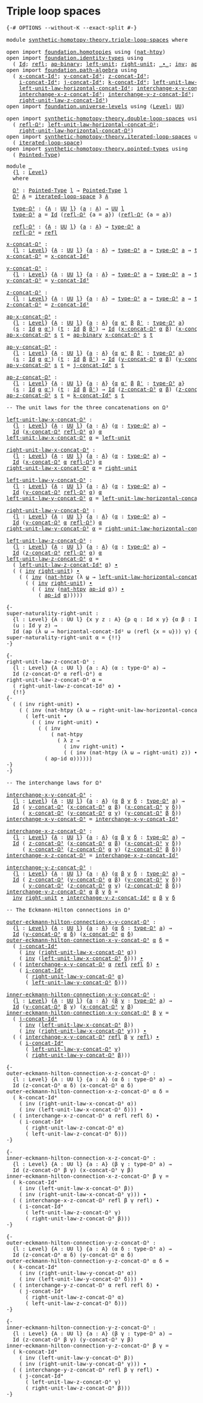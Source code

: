 # Triple loop spaces

<pre class="Agda"><a id="31" class="Symbol">{-#</a> <a id="35" class="Keyword">OPTIONS</a> <a id="43" class="Pragma">--without-K</a> <a id="55" class="Pragma">--exact-split</a> <a id="69" class="Symbol">#-}</a>

<a id="74" class="Keyword">module</a> <a id="81" href="synthetic-homotopy-theory.triple-loop-spaces.html" class="Module">synthetic-homotopy-theory.triple-loop-spaces</a> <a id="126" class="Keyword">where</a>

<a id="133" class="Keyword">open</a> <a id="138" class="Keyword">import</a> <a id="145" href="foundation.homotopies.html" class="Module">foundation.homotopies</a> <a id="167" class="Keyword">using</a> <a id="173" class="Symbol">(</a><a id="174" href="foundation-core.homotopies.html#3430" class="Function">nat-htpy</a><a id="182" class="Symbol">)</a>
<a id="184" class="Keyword">open</a> <a id="189" class="Keyword">import</a> <a id="196" href="foundation.identity-types.html" class="Module">foundation.identity-types</a> <a id="222" class="Keyword">using</a>
  <a id="230" class="Symbol">(</a> <a id="232" href="foundation-core.identity-types.html#641" class="Datatype">Id</a><a id="234" class="Symbol">;</a> <a id="236" href="foundation-core.identity-types.html#694" class="InductiveConstructor">refl</a><a id="240" class="Symbol">;</a> <a id="242" href="foundation-core.identity-types.html#6353" class="Function">ap-binary</a><a id="251" class="Symbol">;</a> <a id="253" href="foundation-core.identity-types.html#1828" class="Function">left-unit</a><a id="262" class="Symbol">;</a> <a id="264" href="foundation-core.identity-types.html#1905" class="Function">right-unit</a><a id="274" class="Symbol">;</a> <a id="276" href="foundation-core.identity-types.html#1239" class="Function Operator">_∙_</a><a id="279" class="Symbol">;</a> <a id="281" href="foundation-core.identity-types.html#1552" class="Function">inv</a><a id="284" class="Symbol">;</a> <a id="286" href="foundation-core.identity-types.html#3018" class="Function">ap-id</a><a id="291" class="Symbol">)</a>
<a id="293" class="Keyword">open</a> <a id="298" class="Keyword">import</a> <a id="305" href="foundation.path-algebra.html" class="Module">foundation.path-algebra</a> <a id="329" class="Keyword">using</a>
  <a id="337" class="Symbol">(</a> <a id="339" href="foundation.path-algebra.html#6465" class="Function">x-concat-Id³</a><a id="351" class="Symbol">;</a> <a id="353" href="foundation.path-algebra.html#6620" class="Function">y-concat-Id³</a><a id="365" class="Symbol">;</a> <a id="367" href="foundation.path-algebra.html#6804" class="Function">z-concat-Id³</a><a id="379" class="Symbol">;</a>
    <a id="385" href="foundation.path-algebra.html#9130" class="Function">i-concat-Id⁴</a><a id="397" class="Symbol">;</a> <a id="399" href="foundation.path-algebra.html#9360" class="Function">j-concat-Id⁴</a><a id="411" class="Symbol">;</a> <a id="413" href="foundation.path-algebra.html#9603" class="Function">k-concat-Id⁴</a><a id="425" class="Symbol">;</a> <a id="427" href="foundation.path-algebra.html#8037" class="Function">left-unit-law-z-concat-Id³</a><a id="453" class="Symbol">;</a>
    <a id="459" href="foundation.path-algebra.html#5626" class="Function">left-unit-law-horizontal-concat-Id²</a><a id="494" class="Symbol">;</a> <a id="496" href="foundation.path-algebra.html#11806" class="Function">interchange-x-y-concat-Id³</a><a id="522" class="Symbol">;</a>
    <a id="528" href="foundation.path-algebra.html#12141" class="Function">interchange-x-z-concat-Id³</a><a id="554" class="Symbol">;</a> <a id="556" href="foundation.path-algebra.html#12496" class="Function">interchange-y-z-concat-Id³</a><a id="582" class="Symbol">;</a>
    <a id="588" href="foundation.path-algebra.html#8340" class="Function">right-unit-law-z-concat-Id³</a><a id="615" class="Symbol">)</a>
<a id="617" class="Keyword">open</a> <a id="622" class="Keyword">import</a> <a id="629" href="foundation.universe-levels.html" class="Module">foundation.universe-levels</a> <a id="656" class="Keyword">using</a> <a id="662" class="Symbol">(</a><a id="663" href="Agda.Primitive.html#597" class="Postulate">Level</a><a id="668" class="Symbol">;</a> <a id="670" href="foundation-core.universe-levels.html#222" class="Primitive">UU</a><a id="672" class="Symbol">)</a>

<a id="675" class="Keyword">open</a> <a id="680" class="Keyword">import</a> <a id="687" href="synthetic-homotopy-theory.double-loop-spaces.html" class="Module">synthetic-homotopy-theory.double-loop-spaces</a> <a id="732" class="Keyword">using</a>
  <a id="740" class="Symbol">(</a> <a id="742" href="synthetic-homotopy-theory.double-loop-spaces.html#913" class="Function">refl-Ω²</a><a id="749" class="Symbol">;</a> <a id="751" href="synthetic-homotopy-theory.double-loop-spaces.html#1613" class="Function">left-unit-law-horizontal-concat-Ω²</a><a id="785" class="Symbol">;</a>
    <a id="791" href="synthetic-homotopy-theory.double-loop-spaces.html#2217" class="Function">right-unit-law-horizontal-concat-Ω²</a><a id="826" class="Symbol">)</a>
<a id="828" class="Keyword">open</a> <a id="833" class="Keyword">import</a> <a id="840" href="synthetic-homotopy-theory.iterated-loop-spaces.html" class="Module">synthetic-homotopy-theory.iterated-loop-spaces</a> <a id="887" class="Keyword">using</a>
  <a id="895" class="Symbol">(</a> <a id="897" href="synthetic-homotopy-theory.iterated-loop-spaces.html#510" class="Function">iterated-loop-space</a><a id="916" class="Symbol">)</a>
<a id="918" class="Keyword">open</a> <a id="923" class="Keyword">import</a> <a id="930" href="synthetic-homotopy-theory.pointed-types.html" class="Module">synthetic-homotopy-theory.pointed-types</a> <a id="970" class="Keyword">using</a>
  <a id="978" class="Symbol">(</a> <a id="980" href="synthetic-homotopy-theory.pointed-types.html#392" class="Function">Pointed-Type</a><a id="992" class="Symbol">)</a>
</pre>
<pre class="Agda"><a id="1007" class="Keyword">module</a> <a id="1014" href="synthetic-homotopy-theory.triple-loop-spaces.html#1014" class="Module">_</a>
  <a id="1018" class="Symbol">{</a><a id="1019" href="synthetic-homotopy-theory.triple-loop-spaces.html#1019" class="Bound">l</a> <a id="1021" class="Symbol">:</a> <a id="1023" href="Agda.Primitive.html#597" class="Postulate">Level</a><a id="1028" class="Symbol">}</a>
  <a id="1032" class="Keyword">where</a>
  
  <a id="1043" href="synthetic-homotopy-theory.triple-loop-spaces.html#1043" class="Function">Ω³</a> <a id="1046" class="Symbol">:</a> <a id="1048" href="synthetic-homotopy-theory.pointed-types.html#392" class="Function">Pointed-Type</a> <a id="1061" href="synthetic-homotopy-theory.triple-loop-spaces.html#1019" class="Bound">l</a> <a id="1063" class="Symbol">→</a> <a id="1065" href="synthetic-homotopy-theory.pointed-types.html#392" class="Function">Pointed-Type</a> <a id="1078" href="synthetic-homotopy-theory.triple-loop-spaces.html#1019" class="Bound">l</a>
  <a id="1082" href="synthetic-homotopy-theory.triple-loop-spaces.html#1043" class="Function">Ω³</a> <a id="1085" href="synthetic-homotopy-theory.triple-loop-spaces.html#1085" class="Bound">A</a> <a id="1087" class="Symbol">=</a> <a id="1089" href="synthetic-homotopy-theory.iterated-loop-spaces.html#510" class="Function">iterated-loop-space</a> <a id="1109" class="Number">3</a> <a id="1111" href="synthetic-homotopy-theory.triple-loop-spaces.html#1085" class="Bound">A</a>
  
  <a id="1118" href="synthetic-homotopy-theory.triple-loop-spaces.html#1118" class="Function">type-Ω³</a> <a id="1126" class="Symbol">:</a> <a id="1128" class="Symbol">{</a><a id="1129" href="synthetic-homotopy-theory.triple-loop-spaces.html#1129" class="Bound">A</a> <a id="1131" class="Symbol">:</a> <a id="1133" href="foundation-core.universe-levels.html#222" class="Primitive">UU</a> <a id="1136" href="synthetic-homotopy-theory.triple-loop-spaces.html#1019" class="Bound">l</a><a id="1137" class="Symbol">}</a> <a id="1139" class="Symbol">(</a><a id="1140" href="synthetic-homotopy-theory.triple-loop-spaces.html#1140" class="Bound">a</a> <a id="1142" class="Symbol">:</a> <a id="1144" href="synthetic-homotopy-theory.triple-loop-spaces.html#1129" class="Bound">A</a><a id="1145" class="Symbol">)</a> <a id="1147" class="Symbol">→</a> <a id="1149" href="foundation-core.universe-levels.html#222" class="Primitive">UU</a> <a id="1152" href="synthetic-homotopy-theory.triple-loop-spaces.html#1019" class="Bound">l</a>
  <a id="1156" href="synthetic-homotopy-theory.triple-loop-spaces.html#1118" class="Function">type-Ω³</a> <a id="1164" href="synthetic-homotopy-theory.triple-loop-spaces.html#1164" class="Bound">a</a> <a id="1166" class="Symbol">=</a> <a id="1168" href="foundation-core.identity-types.html#641" class="Datatype">Id</a> <a id="1171" class="Symbol">(</a><a id="1172" href="synthetic-homotopy-theory.double-loop-spaces.html#913" class="Function">refl-Ω²</a> <a id="1180" class="Symbol">{</a><a id="1181" class="Argument">a</a> <a id="1183" class="Symbol">=</a> <a id="1185" href="synthetic-homotopy-theory.triple-loop-spaces.html#1164" class="Bound">a</a><a id="1186" class="Symbol">})</a> <a id="1189" class="Symbol">(</a><a id="1190" href="synthetic-homotopy-theory.double-loop-spaces.html#913" class="Function">refl-Ω²</a> <a id="1198" class="Symbol">{</a><a id="1199" class="Argument">a</a> <a id="1201" class="Symbol">=</a> <a id="1203" href="synthetic-homotopy-theory.triple-loop-spaces.html#1164" class="Bound">a</a><a id="1204" class="Symbol">})</a>
  
  <a id="1212" href="synthetic-homotopy-theory.triple-loop-spaces.html#1212" class="Function">refl-Ω³</a> <a id="1220" class="Symbol">:</a> <a id="1222" class="Symbol">{</a><a id="1223" href="synthetic-homotopy-theory.triple-loop-spaces.html#1223" class="Bound">A</a> <a id="1225" class="Symbol">:</a> <a id="1227" href="foundation-core.universe-levels.html#222" class="Primitive">UU</a> <a id="1230" href="synthetic-homotopy-theory.triple-loop-spaces.html#1019" class="Bound">l</a><a id="1231" class="Symbol">}</a> <a id="1233" class="Symbol">{</a><a id="1234" href="synthetic-homotopy-theory.triple-loop-spaces.html#1234" class="Bound">a</a> <a id="1236" class="Symbol">:</a> <a id="1238" href="synthetic-homotopy-theory.triple-loop-spaces.html#1223" class="Bound">A</a><a id="1239" class="Symbol">}</a> <a id="1241" class="Symbol">→</a> <a id="1243" href="synthetic-homotopy-theory.triple-loop-spaces.html#1118" class="Function">type-Ω³</a> <a id="1251" href="synthetic-homotopy-theory.triple-loop-spaces.html#1234" class="Bound">a</a>
  <a id="1255" href="synthetic-homotopy-theory.triple-loop-spaces.html#1212" class="Function">refl-Ω³</a> <a id="1263" class="Symbol">=</a> <a id="1265" href="foundation-core.identity-types.html#694" class="InductiveConstructor">refl</a>
</pre>
<pre class="Agda"><a id="x-concat-Ω³"></a><a id="1283" href="synthetic-homotopy-theory.triple-loop-spaces.html#1283" class="Function">x-concat-Ω³</a> <a id="1295" class="Symbol">:</a>
  <a id="1299" class="Symbol">{</a><a id="1300" href="synthetic-homotopy-theory.triple-loop-spaces.html#1300" class="Bound">l</a> <a id="1302" class="Symbol">:</a> <a id="1304" href="Agda.Primitive.html#597" class="Postulate">Level</a><a id="1309" class="Symbol">}</a> <a id="1311" class="Symbol">{</a><a id="1312" href="synthetic-homotopy-theory.triple-loop-spaces.html#1312" class="Bound">A</a> <a id="1314" class="Symbol">:</a> <a id="1316" href="foundation-core.universe-levels.html#222" class="Primitive">UU</a> <a id="1319" href="synthetic-homotopy-theory.triple-loop-spaces.html#1300" class="Bound">l</a><a id="1320" class="Symbol">}</a> <a id="1322" class="Symbol">{</a><a id="1323" href="synthetic-homotopy-theory.triple-loop-spaces.html#1323" class="Bound">a</a> <a id="1325" class="Symbol">:</a> <a id="1327" href="synthetic-homotopy-theory.triple-loop-spaces.html#1312" class="Bound">A</a><a id="1328" class="Symbol">}</a> <a id="1330" class="Symbol">→</a> <a id="1332" href="synthetic-homotopy-theory.triple-loop-spaces.html#1118" class="Function">type-Ω³</a> <a id="1340" href="synthetic-homotopy-theory.triple-loop-spaces.html#1323" class="Bound">a</a> <a id="1342" class="Symbol">→</a> <a id="1344" href="synthetic-homotopy-theory.triple-loop-spaces.html#1118" class="Function">type-Ω³</a> <a id="1352" href="synthetic-homotopy-theory.triple-loop-spaces.html#1323" class="Bound">a</a> <a id="1354" class="Symbol">→</a> <a id="1356" href="synthetic-homotopy-theory.triple-loop-spaces.html#1118" class="Function">type-Ω³</a> <a id="1364" href="synthetic-homotopy-theory.triple-loop-spaces.html#1323" class="Bound">a</a>
<a id="1366" href="synthetic-homotopy-theory.triple-loop-spaces.html#1283" class="Function">x-concat-Ω³</a> <a id="1378" class="Symbol">=</a> <a id="1380" href="foundation.path-algebra.html#6465" class="Function">x-concat-Id³</a>

<a id="y-concat-Ω³"></a><a id="1394" href="synthetic-homotopy-theory.triple-loop-spaces.html#1394" class="Function">y-concat-Ω³</a> <a id="1406" class="Symbol">:</a>
  <a id="1410" class="Symbol">{</a><a id="1411" href="synthetic-homotopy-theory.triple-loop-spaces.html#1411" class="Bound">l</a> <a id="1413" class="Symbol">:</a> <a id="1415" href="Agda.Primitive.html#597" class="Postulate">Level</a><a id="1420" class="Symbol">}</a> <a id="1422" class="Symbol">{</a><a id="1423" href="synthetic-homotopy-theory.triple-loop-spaces.html#1423" class="Bound">A</a> <a id="1425" class="Symbol">:</a> <a id="1427" href="foundation-core.universe-levels.html#222" class="Primitive">UU</a> <a id="1430" href="synthetic-homotopy-theory.triple-loop-spaces.html#1411" class="Bound">l</a><a id="1431" class="Symbol">}</a> <a id="1433" class="Symbol">{</a><a id="1434" href="synthetic-homotopy-theory.triple-loop-spaces.html#1434" class="Bound">a</a> <a id="1436" class="Symbol">:</a> <a id="1438" href="synthetic-homotopy-theory.triple-loop-spaces.html#1423" class="Bound">A</a><a id="1439" class="Symbol">}</a> <a id="1441" class="Symbol">→</a> <a id="1443" href="synthetic-homotopy-theory.triple-loop-spaces.html#1118" class="Function">type-Ω³</a> <a id="1451" href="synthetic-homotopy-theory.triple-loop-spaces.html#1434" class="Bound">a</a> <a id="1453" class="Symbol">→</a> <a id="1455" href="synthetic-homotopy-theory.triple-loop-spaces.html#1118" class="Function">type-Ω³</a> <a id="1463" href="synthetic-homotopy-theory.triple-loop-spaces.html#1434" class="Bound">a</a> <a id="1465" class="Symbol">→</a> <a id="1467" href="synthetic-homotopy-theory.triple-loop-spaces.html#1118" class="Function">type-Ω³</a> <a id="1475" href="synthetic-homotopy-theory.triple-loop-spaces.html#1434" class="Bound">a</a>
<a id="1477" href="synthetic-homotopy-theory.triple-loop-spaces.html#1394" class="Function">y-concat-Ω³</a> <a id="1489" class="Symbol">=</a> <a id="1491" href="foundation.path-algebra.html#6620" class="Function">y-concat-Id³</a>

<a id="z-concat-Ω³"></a><a id="1505" href="synthetic-homotopy-theory.triple-loop-spaces.html#1505" class="Function">z-concat-Ω³</a> <a id="1517" class="Symbol">:</a>
  <a id="1521" class="Symbol">{</a><a id="1522" href="synthetic-homotopy-theory.triple-loop-spaces.html#1522" class="Bound">l</a> <a id="1524" class="Symbol">:</a> <a id="1526" href="Agda.Primitive.html#597" class="Postulate">Level</a><a id="1531" class="Symbol">}</a> <a id="1533" class="Symbol">{</a><a id="1534" href="synthetic-homotopy-theory.triple-loop-spaces.html#1534" class="Bound">A</a> <a id="1536" class="Symbol">:</a> <a id="1538" href="foundation-core.universe-levels.html#222" class="Primitive">UU</a> <a id="1541" href="synthetic-homotopy-theory.triple-loop-spaces.html#1522" class="Bound">l</a><a id="1542" class="Symbol">}</a> <a id="1544" class="Symbol">{</a><a id="1545" href="synthetic-homotopy-theory.triple-loop-spaces.html#1545" class="Bound">a</a> <a id="1547" class="Symbol">:</a> <a id="1549" href="synthetic-homotopy-theory.triple-loop-spaces.html#1534" class="Bound">A</a><a id="1550" class="Symbol">}</a> <a id="1552" class="Symbol">→</a> <a id="1554" href="synthetic-homotopy-theory.triple-loop-spaces.html#1118" class="Function">type-Ω³</a> <a id="1562" href="synthetic-homotopy-theory.triple-loop-spaces.html#1545" class="Bound">a</a> <a id="1564" class="Symbol">→</a> <a id="1566" href="synthetic-homotopy-theory.triple-loop-spaces.html#1118" class="Function">type-Ω³</a> <a id="1574" href="synthetic-homotopy-theory.triple-loop-spaces.html#1545" class="Bound">a</a> <a id="1576" class="Symbol">→</a> <a id="1578" href="synthetic-homotopy-theory.triple-loop-spaces.html#1118" class="Function">type-Ω³</a> <a id="1586" href="synthetic-homotopy-theory.triple-loop-spaces.html#1545" class="Bound">a</a>
<a id="1588" href="synthetic-homotopy-theory.triple-loop-spaces.html#1505" class="Function">z-concat-Ω³</a> <a id="1600" class="Symbol">=</a> <a id="1602" href="foundation.path-algebra.html#6804" class="Function">z-concat-Id³</a>

<a id="ap-x-concat-Ω³"></a><a id="1616" href="synthetic-homotopy-theory.triple-loop-spaces.html#1616" class="Function">ap-x-concat-Ω³</a> <a id="1631" class="Symbol">:</a>
  <a id="1635" class="Symbol">{</a><a id="1636" href="synthetic-homotopy-theory.triple-loop-spaces.html#1636" class="Bound">l</a> <a id="1638" class="Symbol">:</a> <a id="1640" href="Agda.Primitive.html#597" class="Postulate">Level</a><a id="1645" class="Symbol">}</a> <a id="1647" class="Symbol">{</a><a id="1648" href="synthetic-homotopy-theory.triple-loop-spaces.html#1648" class="Bound">A</a> <a id="1650" class="Symbol">:</a> <a id="1652" href="foundation-core.universe-levels.html#222" class="Primitive">UU</a> <a id="1655" href="synthetic-homotopy-theory.triple-loop-spaces.html#1636" class="Bound">l</a><a id="1656" class="Symbol">}</a> <a id="1658" class="Symbol">{</a><a id="1659" href="synthetic-homotopy-theory.triple-loop-spaces.html#1659" class="Bound">a</a> <a id="1661" class="Symbol">:</a> <a id="1663" href="synthetic-homotopy-theory.triple-loop-spaces.html#1648" class="Bound">A</a><a id="1664" class="Symbol">}</a> <a id="1666" class="Symbol">{</a><a id="1667" href="synthetic-homotopy-theory.triple-loop-spaces.html#1667" class="Bound">α</a> <a id="1669" href="synthetic-homotopy-theory.triple-loop-spaces.html#1669" class="Bound">α&#39;</a> <a id="1672" href="synthetic-homotopy-theory.triple-loop-spaces.html#1672" class="Bound">β</a> <a id="1674" href="synthetic-homotopy-theory.triple-loop-spaces.html#1674" class="Bound">β&#39;</a> <a id="1677" class="Symbol">:</a> <a id="1679" href="synthetic-homotopy-theory.triple-loop-spaces.html#1118" class="Function">type-Ω³</a> <a id="1687" href="synthetic-homotopy-theory.triple-loop-spaces.html#1659" class="Bound">a</a><a id="1688" class="Symbol">}</a>
  <a id="1692" class="Symbol">(</a><a id="1693" href="synthetic-homotopy-theory.triple-loop-spaces.html#1693" class="Bound">s</a> <a id="1695" class="Symbol">:</a> <a id="1697" href="foundation-core.identity-types.html#641" class="Datatype">Id</a> <a id="1700" href="synthetic-homotopy-theory.triple-loop-spaces.html#1667" class="Bound">α</a> <a id="1702" href="synthetic-homotopy-theory.triple-loop-spaces.html#1669" class="Bound">α&#39;</a><a id="1704" class="Symbol">)</a> <a id="1706" class="Symbol">(</a><a id="1707" href="synthetic-homotopy-theory.triple-loop-spaces.html#1707" class="Bound">t</a> <a id="1709" class="Symbol">:</a> <a id="1711" href="foundation-core.identity-types.html#641" class="Datatype">Id</a> <a id="1714" href="synthetic-homotopy-theory.triple-loop-spaces.html#1672" class="Bound">β</a> <a id="1716" href="synthetic-homotopy-theory.triple-loop-spaces.html#1674" class="Bound">β&#39;</a><a id="1718" class="Symbol">)</a> <a id="1720" class="Symbol">→</a> <a id="1722" href="foundation-core.identity-types.html#641" class="Datatype">Id</a> <a id="1725" class="Symbol">(</a><a id="1726" href="synthetic-homotopy-theory.triple-loop-spaces.html#1283" class="Function">x-concat-Ω³</a> <a id="1738" href="synthetic-homotopy-theory.triple-loop-spaces.html#1667" class="Bound">α</a> <a id="1740" href="synthetic-homotopy-theory.triple-loop-spaces.html#1672" class="Bound">β</a><a id="1741" class="Symbol">)</a> <a id="1743" class="Symbol">(</a><a id="1744" href="synthetic-homotopy-theory.triple-loop-spaces.html#1283" class="Function">x-concat-Ω³</a> <a id="1756" href="synthetic-homotopy-theory.triple-loop-spaces.html#1669" class="Bound">α&#39;</a> <a id="1759" href="synthetic-homotopy-theory.triple-loop-spaces.html#1674" class="Bound">β&#39;</a><a id="1761" class="Symbol">)</a>
<a id="1763" href="synthetic-homotopy-theory.triple-loop-spaces.html#1616" class="Function">ap-x-concat-Ω³</a> <a id="1778" href="synthetic-homotopy-theory.triple-loop-spaces.html#1778" class="Bound">s</a> <a id="1780" href="synthetic-homotopy-theory.triple-loop-spaces.html#1780" class="Bound">t</a> <a id="1782" class="Symbol">=</a> <a id="1784" href="foundation-core.identity-types.html#6353" class="Function">ap-binary</a> <a id="1794" href="synthetic-homotopy-theory.triple-loop-spaces.html#1283" class="Function">x-concat-Ω³</a> <a id="1806" href="synthetic-homotopy-theory.triple-loop-spaces.html#1778" class="Bound">s</a> <a id="1808" href="synthetic-homotopy-theory.triple-loop-spaces.html#1780" class="Bound">t</a>

<a id="ap-y-concat-Ω³"></a><a id="1811" href="synthetic-homotopy-theory.triple-loop-spaces.html#1811" class="Function">ap-y-concat-Ω³</a> <a id="1826" class="Symbol">:</a>
  <a id="1830" class="Symbol">{</a><a id="1831" href="synthetic-homotopy-theory.triple-loop-spaces.html#1831" class="Bound">l</a> <a id="1833" class="Symbol">:</a> <a id="1835" href="Agda.Primitive.html#597" class="Postulate">Level</a><a id="1840" class="Symbol">}</a> <a id="1842" class="Symbol">{</a><a id="1843" href="synthetic-homotopy-theory.triple-loop-spaces.html#1843" class="Bound">A</a> <a id="1845" class="Symbol">:</a> <a id="1847" href="foundation-core.universe-levels.html#222" class="Primitive">UU</a> <a id="1850" href="synthetic-homotopy-theory.triple-loop-spaces.html#1831" class="Bound">l</a><a id="1851" class="Symbol">}</a> <a id="1853" class="Symbol">{</a><a id="1854" href="synthetic-homotopy-theory.triple-loop-spaces.html#1854" class="Bound">a</a> <a id="1856" class="Symbol">:</a> <a id="1858" href="synthetic-homotopy-theory.triple-loop-spaces.html#1843" class="Bound">A</a><a id="1859" class="Symbol">}</a> <a id="1861" class="Symbol">{</a><a id="1862" href="synthetic-homotopy-theory.triple-loop-spaces.html#1862" class="Bound">α</a> <a id="1864" href="synthetic-homotopy-theory.triple-loop-spaces.html#1864" class="Bound">α&#39;</a> <a id="1867" href="synthetic-homotopy-theory.triple-loop-spaces.html#1867" class="Bound">β</a> <a id="1869" href="synthetic-homotopy-theory.triple-loop-spaces.html#1869" class="Bound">β&#39;</a> <a id="1872" class="Symbol">:</a> <a id="1874" href="synthetic-homotopy-theory.triple-loop-spaces.html#1118" class="Function">type-Ω³</a> <a id="1882" href="synthetic-homotopy-theory.triple-loop-spaces.html#1854" class="Bound">a</a><a id="1883" class="Symbol">}</a>
  <a id="1887" class="Symbol">(</a><a id="1888" href="synthetic-homotopy-theory.triple-loop-spaces.html#1888" class="Bound">s</a> <a id="1890" class="Symbol">:</a> <a id="1892" href="foundation-core.identity-types.html#641" class="Datatype">Id</a> <a id="1895" href="synthetic-homotopy-theory.triple-loop-spaces.html#1862" class="Bound">α</a> <a id="1897" href="synthetic-homotopy-theory.triple-loop-spaces.html#1864" class="Bound">α&#39;</a><a id="1899" class="Symbol">)</a> <a id="1901" class="Symbol">(</a><a id="1902" href="synthetic-homotopy-theory.triple-loop-spaces.html#1902" class="Bound">t</a> <a id="1904" class="Symbol">:</a> <a id="1906" href="foundation-core.identity-types.html#641" class="Datatype">Id</a> <a id="1909" href="synthetic-homotopy-theory.triple-loop-spaces.html#1867" class="Bound">β</a> <a id="1911" href="synthetic-homotopy-theory.triple-loop-spaces.html#1869" class="Bound">β&#39;</a><a id="1913" class="Symbol">)</a> <a id="1915" class="Symbol">→</a> <a id="1917" href="foundation-core.identity-types.html#641" class="Datatype">Id</a> <a id="1920" class="Symbol">(</a><a id="1921" href="synthetic-homotopy-theory.triple-loop-spaces.html#1394" class="Function">y-concat-Ω³</a> <a id="1933" href="synthetic-homotopy-theory.triple-loop-spaces.html#1862" class="Bound">α</a> <a id="1935" href="synthetic-homotopy-theory.triple-loop-spaces.html#1867" class="Bound">β</a><a id="1936" class="Symbol">)</a> <a id="1938" class="Symbol">(</a><a id="1939" href="synthetic-homotopy-theory.triple-loop-spaces.html#1394" class="Function">y-concat-Ω³</a> <a id="1951" href="synthetic-homotopy-theory.triple-loop-spaces.html#1864" class="Bound">α&#39;</a> <a id="1954" href="synthetic-homotopy-theory.triple-loop-spaces.html#1869" class="Bound">β&#39;</a><a id="1956" class="Symbol">)</a>
<a id="1958" href="synthetic-homotopy-theory.triple-loop-spaces.html#1811" class="Function">ap-y-concat-Ω³</a> <a id="1973" href="synthetic-homotopy-theory.triple-loop-spaces.html#1973" class="Bound">s</a> <a id="1975" href="synthetic-homotopy-theory.triple-loop-spaces.html#1975" class="Bound">t</a> <a id="1977" class="Symbol">=</a> <a id="1979" href="foundation.path-algebra.html#9360" class="Function">j-concat-Id⁴</a> <a id="1992" href="synthetic-homotopy-theory.triple-loop-spaces.html#1973" class="Bound">s</a> <a id="1994" href="synthetic-homotopy-theory.triple-loop-spaces.html#1975" class="Bound">t</a>

<a id="ap-z-concat-Ω³"></a><a id="1997" href="synthetic-homotopy-theory.triple-loop-spaces.html#1997" class="Function">ap-z-concat-Ω³</a> <a id="2012" class="Symbol">:</a>
  <a id="2016" class="Symbol">{</a><a id="2017" href="synthetic-homotopy-theory.triple-loop-spaces.html#2017" class="Bound">l</a> <a id="2019" class="Symbol">:</a> <a id="2021" href="Agda.Primitive.html#597" class="Postulate">Level</a><a id="2026" class="Symbol">}</a> <a id="2028" class="Symbol">{</a><a id="2029" href="synthetic-homotopy-theory.triple-loop-spaces.html#2029" class="Bound">A</a> <a id="2031" class="Symbol">:</a> <a id="2033" href="foundation-core.universe-levels.html#222" class="Primitive">UU</a> <a id="2036" href="synthetic-homotopy-theory.triple-loop-spaces.html#2017" class="Bound">l</a><a id="2037" class="Symbol">}</a> <a id="2039" class="Symbol">{</a><a id="2040" href="synthetic-homotopy-theory.triple-loop-spaces.html#2040" class="Bound">a</a> <a id="2042" class="Symbol">:</a> <a id="2044" href="synthetic-homotopy-theory.triple-loop-spaces.html#2029" class="Bound">A</a><a id="2045" class="Symbol">}</a> <a id="2047" class="Symbol">{</a><a id="2048" href="synthetic-homotopy-theory.triple-loop-spaces.html#2048" class="Bound">α</a> <a id="2050" href="synthetic-homotopy-theory.triple-loop-spaces.html#2050" class="Bound">α&#39;</a> <a id="2053" href="synthetic-homotopy-theory.triple-loop-spaces.html#2053" class="Bound">β</a> <a id="2055" href="synthetic-homotopy-theory.triple-loop-spaces.html#2055" class="Bound">β&#39;</a> <a id="2058" class="Symbol">:</a> <a id="2060" href="synthetic-homotopy-theory.triple-loop-spaces.html#1118" class="Function">type-Ω³</a> <a id="2068" href="synthetic-homotopy-theory.triple-loop-spaces.html#2040" class="Bound">a</a><a id="2069" class="Symbol">}</a>
  <a id="2073" class="Symbol">(</a><a id="2074" href="synthetic-homotopy-theory.triple-loop-spaces.html#2074" class="Bound">s</a> <a id="2076" class="Symbol">:</a> <a id="2078" href="foundation-core.identity-types.html#641" class="Datatype">Id</a> <a id="2081" href="synthetic-homotopy-theory.triple-loop-spaces.html#2048" class="Bound">α</a> <a id="2083" href="synthetic-homotopy-theory.triple-loop-spaces.html#2050" class="Bound">α&#39;</a><a id="2085" class="Symbol">)</a> <a id="2087" class="Symbol">(</a><a id="2088" href="synthetic-homotopy-theory.triple-loop-spaces.html#2088" class="Bound">t</a> <a id="2090" class="Symbol">:</a> <a id="2092" href="foundation-core.identity-types.html#641" class="Datatype">Id</a> <a id="2095" href="synthetic-homotopy-theory.triple-loop-spaces.html#2053" class="Bound">β</a> <a id="2097" href="synthetic-homotopy-theory.triple-loop-spaces.html#2055" class="Bound">β&#39;</a><a id="2099" class="Symbol">)</a> <a id="2101" class="Symbol">→</a> <a id="2103" href="foundation-core.identity-types.html#641" class="Datatype">Id</a> <a id="2106" class="Symbol">(</a><a id="2107" href="synthetic-homotopy-theory.triple-loop-spaces.html#1505" class="Function">z-concat-Ω³</a> <a id="2119" href="synthetic-homotopy-theory.triple-loop-spaces.html#2048" class="Bound">α</a> <a id="2121" href="synthetic-homotopy-theory.triple-loop-spaces.html#2053" class="Bound">β</a><a id="2122" class="Symbol">)</a> <a id="2124" class="Symbol">(</a><a id="2125" href="synthetic-homotopy-theory.triple-loop-spaces.html#1505" class="Function">z-concat-Ω³</a> <a id="2137" href="synthetic-homotopy-theory.triple-loop-spaces.html#2050" class="Bound">α&#39;</a> <a id="2140" href="synthetic-homotopy-theory.triple-loop-spaces.html#2055" class="Bound">β&#39;</a><a id="2142" class="Symbol">)</a>
<a id="2144" href="synthetic-homotopy-theory.triple-loop-spaces.html#1997" class="Function">ap-z-concat-Ω³</a> <a id="2159" href="synthetic-homotopy-theory.triple-loop-spaces.html#2159" class="Bound">s</a> <a id="2161" href="synthetic-homotopy-theory.triple-loop-spaces.html#2161" class="Bound">t</a> <a id="2163" class="Symbol">=</a> <a id="2165" href="foundation.path-algebra.html#9603" class="Function">k-concat-Id⁴</a> <a id="2178" href="synthetic-homotopy-theory.triple-loop-spaces.html#2159" class="Bound">s</a> <a id="2180" href="synthetic-homotopy-theory.triple-loop-spaces.html#2161" class="Bound">t</a>

<a id="2183" class="Comment">-- The unit laws for the three concatenations on Ω³</a>

<a id="left-unit-law-x-concat-Ω³"></a><a id="2236" href="synthetic-homotopy-theory.triple-loop-spaces.html#2236" class="Function">left-unit-law-x-concat-Ω³</a> <a id="2262" class="Symbol">:</a>
  <a id="2266" class="Symbol">{</a><a id="2267" href="synthetic-homotopy-theory.triple-loop-spaces.html#2267" class="Bound">l</a> <a id="2269" class="Symbol">:</a> <a id="2271" href="Agda.Primitive.html#597" class="Postulate">Level</a><a id="2276" class="Symbol">}</a> <a id="2278" class="Symbol">{</a><a id="2279" href="synthetic-homotopy-theory.triple-loop-spaces.html#2279" class="Bound">A</a> <a id="2281" class="Symbol">:</a> <a id="2283" href="foundation-core.universe-levels.html#222" class="Primitive">UU</a> <a id="2286" href="synthetic-homotopy-theory.triple-loop-spaces.html#2267" class="Bound">l</a><a id="2287" class="Symbol">}</a> <a id="2289" class="Symbol">{</a><a id="2290" href="synthetic-homotopy-theory.triple-loop-spaces.html#2290" class="Bound">a</a> <a id="2292" class="Symbol">:</a> <a id="2294" href="synthetic-homotopy-theory.triple-loop-spaces.html#2279" class="Bound">A</a><a id="2295" class="Symbol">}</a> <a id="2297" class="Symbol">(</a><a id="2298" href="synthetic-homotopy-theory.triple-loop-spaces.html#2298" class="Bound">α</a> <a id="2300" class="Symbol">:</a> <a id="2302" href="synthetic-homotopy-theory.triple-loop-spaces.html#1118" class="Function">type-Ω³</a> <a id="2310" href="synthetic-homotopy-theory.triple-loop-spaces.html#2290" class="Bound">a</a><a id="2311" class="Symbol">)</a> <a id="2313" class="Symbol">→</a>
  <a id="2317" href="foundation-core.identity-types.html#641" class="Datatype">Id</a> <a id="2320" class="Symbol">(</a><a id="2321" href="synthetic-homotopy-theory.triple-loop-spaces.html#1283" class="Function">x-concat-Ω³</a> <a id="2333" href="synthetic-homotopy-theory.triple-loop-spaces.html#1212" class="Function">refl-Ω³</a> <a id="2341" href="synthetic-homotopy-theory.triple-loop-spaces.html#2298" class="Bound">α</a><a id="2342" class="Symbol">)</a> <a id="2344" href="synthetic-homotopy-theory.triple-loop-spaces.html#2298" class="Bound">α</a>
<a id="2346" href="synthetic-homotopy-theory.triple-loop-spaces.html#2236" class="Function">left-unit-law-x-concat-Ω³</a> <a id="2372" href="synthetic-homotopy-theory.triple-loop-spaces.html#2372" class="Bound">α</a> <a id="2374" class="Symbol">=</a> <a id="2376" href="foundation-core.identity-types.html#1828" class="Function">left-unit</a>

<a id="right-unit-law-x-concat-Ω³"></a><a id="2387" href="synthetic-homotopy-theory.triple-loop-spaces.html#2387" class="Function">right-unit-law-x-concat-Ω³</a> <a id="2414" class="Symbol">:</a>
  <a id="2418" class="Symbol">{</a><a id="2419" href="synthetic-homotopy-theory.triple-loop-spaces.html#2419" class="Bound">l</a> <a id="2421" class="Symbol">:</a> <a id="2423" href="Agda.Primitive.html#597" class="Postulate">Level</a><a id="2428" class="Symbol">}</a> <a id="2430" class="Symbol">{</a><a id="2431" href="synthetic-homotopy-theory.triple-loop-spaces.html#2431" class="Bound">A</a> <a id="2433" class="Symbol">:</a> <a id="2435" href="foundation-core.universe-levels.html#222" class="Primitive">UU</a> <a id="2438" href="synthetic-homotopy-theory.triple-loop-spaces.html#2419" class="Bound">l</a><a id="2439" class="Symbol">}</a> <a id="2441" class="Symbol">{</a><a id="2442" href="synthetic-homotopy-theory.triple-loop-spaces.html#2442" class="Bound">a</a> <a id="2444" class="Symbol">:</a> <a id="2446" href="synthetic-homotopy-theory.triple-loop-spaces.html#2431" class="Bound">A</a><a id="2447" class="Symbol">}</a> <a id="2449" class="Symbol">(</a><a id="2450" href="synthetic-homotopy-theory.triple-loop-spaces.html#2450" class="Bound">α</a> <a id="2452" class="Symbol">:</a> <a id="2454" href="synthetic-homotopy-theory.triple-loop-spaces.html#1118" class="Function">type-Ω³</a> <a id="2462" href="synthetic-homotopy-theory.triple-loop-spaces.html#2442" class="Bound">a</a><a id="2463" class="Symbol">)</a> <a id="2465" class="Symbol">→</a>
  <a id="2469" href="foundation-core.identity-types.html#641" class="Datatype">Id</a> <a id="2472" class="Symbol">(</a><a id="2473" href="synthetic-homotopy-theory.triple-loop-spaces.html#1283" class="Function">x-concat-Ω³</a> <a id="2485" href="synthetic-homotopy-theory.triple-loop-spaces.html#2450" class="Bound">α</a> <a id="2487" href="synthetic-homotopy-theory.triple-loop-spaces.html#1212" class="Function">refl-Ω³</a><a id="2494" class="Symbol">)</a> <a id="2496" href="synthetic-homotopy-theory.triple-loop-spaces.html#2450" class="Bound">α</a>
<a id="2498" href="synthetic-homotopy-theory.triple-loop-spaces.html#2387" class="Function">right-unit-law-x-concat-Ω³</a> <a id="2525" href="synthetic-homotopy-theory.triple-loop-spaces.html#2525" class="Bound">α</a> <a id="2527" class="Symbol">=</a> <a id="2529" href="foundation-core.identity-types.html#1905" class="Function">right-unit</a>

<a id="left-unit-law-y-concat-Ω³"></a><a id="2541" href="synthetic-homotopy-theory.triple-loop-spaces.html#2541" class="Function">left-unit-law-y-concat-Ω³</a> <a id="2567" class="Symbol">:</a>
  <a id="2571" class="Symbol">{</a><a id="2572" href="synthetic-homotopy-theory.triple-loop-spaces.html#2572" class="Bound">l</a> <a id="2574" class="Symbol">:</a> <a id="2576" href="Agda.Primitive.html#597" class="Postulate">Level</a><a id="2581" class="Symbol">}</a> <a id="2583" class="Symbol">{</a><a id="2584" href="synthetic-homotopy-theory.triple-loop-spaces.html#2584" class="Bound">A</a> <a id="2586" class="Symbol">:</a> <a id="2588" href="foundation-core.universe-levels.html#222" class="Primitive">UU</a> <a id="2591" href="synthetic-homotopy-theory.triple-loop-spaces.html#2572" class="Bound">l</a><a id="2592" class="Symbol">}</a> <a id="2594" class="Symbol">{</a><a id="2595" href="synthetic-homotopy-theory.triple-loop-spaces.html#2595" class="Bound">a</a> <a id="2597" class="Symbol">:</a> <a id="2599" href="synthetic-homotopy-theory.triple-loop-spaces.html#2584" class="Bound">A</a><a id="2600" class="Symbol">}</a> <a id="2602" class="Symbol">(</a><a id="2603" href="synthetic-homotopy-theory.triple-loop-spaces.html#2603" class="Bound">α</a> <a id="2605" class="Symbol">:</a> <a id="2607" href="synthetic-homotopy-theory.triple-loop-spaces.html#1118" class="Function">type-Ω³</a> <a id="2615" href="synthetic-homotopy-theory.triple-loop-spaces.html#2595" class="Bound">a</a><a id="2616" class="Symbol">)</a> <a id="2618" class="Symbol">→</a>
  <a id="2622" href="foundation-core.identity-types.html#641" class="Datatype">Id</a> <a id="2625" class="Symbol">(</a><a id="2626" href="synthetic-homotopy-theory.triple-loop-spaces.html#1394" class="Function">y-concat-Ω³</a> <a id="2638" href="synthetic-homotopy-theory.triple-loop-spaces.html#1212" class="Function">refl-Ω³</a> <a id="2646" href="synthetic-homotopy-theory.triple-loop-spaces.html#2603" class="Bound">α</a><a id="2647" class="Symbol">)</a> <a id="2649" href="synthetic-homotopy-theory.triple-loop-spaces.html#2603" class="Bound">α</a>
<a id="2651" href="synthetic-homotopy-theory.triple-loop-spaces.html#2541" class="Function">left-unit-law-y-concat-Ω³</a> <a id="2677" href="synthetic-homotopy-theory.triple-loop-spaces.html#2677" class="Bound">α</a> <a id="2679" class="Symbol">=</a> <a id="2681" href="synthetic-homotopy-theory.double-loop-spaces.html#1613" class="Function">left-unit-law-horizontal-concat-Ω²</a>

<a id="right-unit-law-y-concat-Ω³"></a><a id="2717" href="synthetic-homotopy-theory.triple-loop-spaces.html#2717" class="Function">right-unit-law-y-concat-Ω³</a> <a id="2744" class="Symbol">:</a>
  <a id="2748" class="Symbol">{</a><a id="2749" href="synthetic-homotopy-theory.triple-loop-spaces.html#2749" class="Bound">l</a> <a id="2751" class="Symbol">:</a> <a id="2753" href="Agda.Primitive.html#597" class="Postulate">Level</a><a id="2758" class="Symbol">}</a> <a id="2760" class="Symbol">{</a><a id="2761" href="synthetic-homotopy-theory.triple-loop-spaces.html#2761" class="Bound">A</a> <a id="2763" class="Symbol">:</a> <a id="2765" href="foundation-core.universe-levels.html#222" class="Primitive">UU</a> <a id="2768" href="synthetic-homotopy-theory.triple-loop-spaces.html#2749" class="Bound">l</a><a id="2769" class="Symbol">}</a> <a id="2771" class="Symbol">{</a><a id="2772" href="synthetic-homotopy-theory.triple-loop-spaces.html#2772" class="Bound">a</a> <a id="2774" class="Symbol">:</a> <a id="2776" href="synthetic-homotopy-theory.triple-loop-spaces.html#2761" class="Bound">A</a><a id="2777" class="Symbol">}</a> <a id="2779" class="Symbol">(</a><a id="2780" href="synthetic-homotopy-theory.triple-loop-spaces.html#2780" class="Bound">α</a> <a id="2782" class="Symbol">:</a> <a id="2784" href="synthetic-homotopy-theory.triple-loop-spaces.html#1118" class="Function">type-Ω³</a> <a id="2792" href="synthetic-homotopy-theory.triple-loop-spaces.html#2772" class="Bound">a</a><a id="2793" class="Symbol">)</a> <a id="2795" class="Symbol">→</a>
  <a id="2799" href="foundation-core.identity-types.html#641" class="Datatype">Id</a> <a id="2802" class="Symbol">(</a><a id="2803" href="synthetic-homotopy-theory.triple-loop-spaces.html#1394" class="Function">y-concat-Ω³</a> <a id="2815" href="synthetic-homotopy-theory.triple-loop-spaces.html#2780" class="Bound">α</a> <a id="2817" href="synthetic-homotopy-theory.triple-loop-spaces.html#1212" class="Function">refl-Ω³</a><a id="2824" class="Symbol">)</a> <a id="2826" href="synthetic-homotopy-theory.triple-loop-spaces.html#2780" class="Bound">α</a>
<a id="2828" href="synthetic-homotopy-theory.triple-loop-spaces.html#2717" class="Function">right-unit-law-y-concat-Ω³</a> <a id="2855" href="synthetic-homotopy-theory.triple-loop-spaces.html#2855" class="Bound">α</a> <a id="2857" class="Symbol">=</a> <a id="2859" href="synthetic-homotopy-theory.double-loop-spaces.html#2217" class="Function">right-unit-law-horizontal-concat-Ω²</a>

<a id="left-unit-law-z-concat-Ω³"></a><a id="2896" href="synthetic-homotopy-theory.triple-loop-spaces.html#2896" class="Function">left-unit-law-z-concat-Ω³</a> <a id="2922" class="Symbol">:</a>
  <a id="2926" class="Symbol">{</a><a id="2927" href="synthetic-homotopy-theory.triple-loop-spaces.html#2927" class="Bound">l</a> <a id="2929" class="Symbol">:</a> <a id="2931" href="Agda.Primitive.html#597" class="Postulate">Level</a><a id="2936" class="Symbol">}</a> <a id="2938" class="Symbol">{</a><a id="2939" href="synthetic-homotopy-theory.triple-loop-spaces.html#2939" class="Bound">A</a> <a id="2941" class="Symbol">:</a> <a id="2943" href="foundation-core.universe-levels.html#222" class="Primitive">UU</a> <a id="2946" href="synthetic-homotopy-theory.triple-loop-spaces.html#2927" class="Bound">l</a><a id="2947" class="Symbol">}</a> <a id="2949" class="Symbol">{</a><a id="2950" href="synthetic-homotopy-theory.triple-loop-spaces.html#2950" class="Bound">a</a> <a id="2952" class="Symbol">:</a> <a id="2954" href="synthetic-homotopy-theory.triple-loop-spaces.html#2939" class="Bound">A</a><a id="2955" class="Symbol">}</a> <a id="2957" class="Symbol">(</a><a id="2958" href="synthetic-homotopy-theory.triple-loop-spaces.html#2958" class="Bound">α</a> <a id="2960" class="Symbol">:</a> <a id="2962" href="synthetic-homotopy-theory.triple-loop-spaces.html#1118" class="Function">type-Ω³</a> <a id="2970" href="synthetic-homotopy-theory.triple-loop-spaces.html#2950" class="Bound">a</a><a id="2971" class="Symbol">)</a> <a id="2973" class="Symbol">→</a>
  <a id="2977" href="foundation-core.identity-types.html#641" class="Datatype">Id</a> <a id="2980" class="Symbol">(</a><a id="2981" href="synthetic-homotopy-theory.triple-loop-spaces.html#1505" class="Function">z-concat-Ω³</a> <a id="2993" href="synthetic-homotopy-theory.triple-loop-spaces.html#1212" class="Function">refl-Ω³</a> <a id="3001" href="synthetic-homotopy-theory.triple-loop-spaces.html#2958" class="Bound">α</a><a id="3002" class="Symbol">)</a> <a id="3004" href="synthetic-homotopy-theory.triple-loop-spaces.html#2958" class="Bound">α</a>
<a id="3006" href="synthetic-homotopy-theory.triple-loop-spaces.html#2896" class="Function">left-unit-law-z-concat-Ω³</a> <a id="3032" href="synthetic-homotopy-theory.triple-loop-spaces.html#3032" class="Bound">α</a> <a id="3034" class="Symbol">=</a>
  <a id="3038" class="Symbol">(</a> <a id="3040" href="foundation.path-algebra.html#8037" class="Function">left-unit-law-z-concat-Id³</a> <a id="3067" href="synthetic-homotopy-theory.triple-loop-spaces.html#3032" class="Bound">α</a><a id="3068" class="Symbol">)</a> <a id="3070" href="foundation-core.identity-types.html#1239" class="Function Operator">∙</a>
  <a id="3074" class="Symbol">(</a> <a id="3076" class="Symbol">(</a> <a id="3078" href="foundation-core.identity-types.html#1552" class="Function">inv</a> <a id="3082" href="foundation-core.identity-types.html#1905" class="Function">right-unit</a><a id="3092" class="Symbol">)</a> <a id="3094" href="foundation-core.identity-types.html#1239" class="Function Operator">∙</a>
    <a id="3100" class="Symbol">(</a> <a id="3102" class="Symbol">(</a> <a id="3104" href="foundation-core.identity-types.html#1552" class="Function">inv</a> <a id="3108" class="Symbol">(</a><a id="3109" href="foundation-core.homotopies.html#3430" class="Function">nat-htpy</a> <a id="3118" class="Symbol">(λ</a> <a id="3121" href="synthetic-homotopy-theory.triple-loop-spaces.html#3121" class="Bound">ω</a> <a id="3123" class="Symbol">→</a> <a id="3125" href="foundation.path-algebra.html#5626" class="Function">left-unit-law-horizontal-concat-Id²</a> <a id="3161" href="synthetic-homotopy-theory.triple-loop-spaces.html#3121" class="Bound">ω</a><a id="3162" class="Symbol">)</a> <a id="3164" href="synthetic-homotopy-theory.triple-loop-spaces.html#3032" class="Bound">α</a><a id="3165" class="Symbol">))</a> <a id="3168" href="foundation-core.identity-types.html#1239" class="Function Operator">∙</a>
      <a id="3176" class="Symbol">(</a> <a id="3178" class="Symbol">(</a> <a id="3180" href="foundation-core.identity-types.html#1552" class="Function">inv</a> <a id="3184" href="foundation-core.identity-types.html#1905" class="Function">right-unit</a><a id="3194" class="Symbol">)</a> <a id="3196" href="foundation-core.identity-types.html#1239" class="Function Operator">∙</a>
        <a id="3206" class="Symbol">(</a> <a id="3208" class="Symbol">(</a> <a id="3210" href="foundation-core.identity-types.html#1552" class="Function">inv</a> <a id="3214" class="Symbol">(</a><a id="3215" href="foundation-core.homotopies.html#3430" class="Function">nat-htpy</a> <a id="3224" href="foundation-core.identity-types.html#3018" class="Function">ap-id</a> <a id="3230" href="synthetic-homotopy-theory.triple-loop-spaces.html#3032" class="Bound">α</a><a id="3231" class="Symbol">))</a> <a id="3234" href="foundation-core.identity-types.html#1239" class="Function Operator">∙</a>
          <a id="3246" class="Symbol">(</a> <a id="3248" href="foundation-core.identity-types.html#3018" class="Function">ap-id</a> <a id="3254" href="synthetic-homotopy-theory.triple-loop-spaces.html#3032" class="Bound">α</a><a id="3255" class="Symbol">)))))</a>

<a id="3262" class="Comment">{-
super-naturality-right-unit :
  {l : Level} {A : UU l} {x y z : A} {p q : Id x y} {α β : Id p q} (γ : Id α β)
  (u : Id y z) →
  Id (ap (λ ω → horizontal-concat-Id² ω (refl {x = u})) γ) {!!}
super-naturality-right-unit α = {!!}
-}</a>

<a id="3497" class="Comment">{-
right-unit-law-z-concat-Ω³ :
  {l : Level} {A : UU l} {a : A} (α : type-Ω³ a) →
  Id (z-concat-Ω³ α refl-Ω³) α
right-unit-law-z-concat-Ω³ α =
  ( right-unit-law-z-concat-Id³ α) ∙
  {!!}
{-
  ( ( inv right-unit) ∙
    ( ( inv (nat-htpy (λ ω → right-unit-law-horizontal-concat-Id² ω) α)) ∙
      ( left-unit ∙
        ( ( inv right-unit) ∙
          ( ( inv
              ( nat-htpy
                ( λ z →
                  ( inv right-unit) ∙
                  ( ( inv (nat-htpy (λ ω → right-unit) z)) ∙ ( ap-id z))) α)) ∙
            ( ap-id α))))))
-}
-}</a>

<a id="4058" class="Comment">-- The interchange laws for Ω³</a>

<a id="interchange-x-y-concat-Ω³"></a><a id="4090" href="synthetic-homotopy-theory.triple-loop-spaces.html#4090" class="Function">interchange-x-y-concat-Ω³</a> <a id="4116" class="Symbol">:</a>
  <a id="4120" class="Symbol">{</a><a id="4121" href="synthetic-homotopy-theory.triple-loop-spaces.html#4121" class="Bound">l</a> <a id="4123" class="Symbol">:</a> <a id="4125" href="Agda.Primitive.html#597" class="Postulate">Level</a><a id="4130" class="Symbol">}</a> <a id="4132" class="Symbol">{</a><a id="4133" href="synthetic-homotopy-theory.triple-loop-spaces.html#4133" class="Bound">A</a> <a id="4135" class="Symbol">:</a> <a id="4137" href="foundation-core.universe-levels.html#222" class="Primitive">UU</a> <a id="4140" href="synthetic-homotopy-theory.triple-loop-spaces.html#4121" class="Bound">l</a><a id="4141" class="Symbol">}</a> <a id="4143" class="Symbol">{</a><a id="4144" href="synthetic-homotopy-theory.triple-loop-spaces.html#4144" class="Bound">a</a> <a id="4146" class="Symbol">:</a> <a id="4148" href="synthetic-homotopy-theory.triple-loop-spaces.html#4133" class="Bound">A</a><a id="4149" class="Symbol">}</a> <a id="4151" class="Symbol">(</a><a id="4152" href="synthetic-homotopy-theory.triple-loop-spaces.html#4152" class="Bound">α</a> <a id="4154" href="synthetic-homotopy-theory.triple-loop-spaces.html#4154" class="Bound">β</a> <a id="4156" href="synthetic-homotopy-theory.triple-loop-spaces.html#4156" class="Bound">γ</a> <a id="4158" href="synthetic-homotopy-theory.triple-loop-spaces.html#4158" class="Bound">δ</a> <a id="4160" class="Symbol">:</a> <a id="4162" href="synthetic-homotopy-theory.triple-loop-spaces.html#1118" class="Function">type-Ω³</a> <a id="4170" href="synthetic-homotopy-theory.triple-loop-spaces.html#4144" class="Bound">a</a><a id="4171" class="Symbol">)</a> <a id="4173" class="Symbol">→</a>
  <a id="4177" href="foundation-core.identity-types.html#641" class="Datatype">Id</a> <a id="4180" class="Symbol">(</a> <a id="4182" href="synthetic-homotopy-theory.triple-loop-spaces.html#1394" class="Function">y-concat-Ω³</a> <a id="4194" class="Symbol">(</a><a id="4195" href="synthetic-homotopy-theory.triple-loop-spaces.html#1283" class="Function">x-concat-Ω³</a> <a id="4207" href="synthetic-homotopy-theory.triple-loop-spaces.html#4152" class="Bound">α</a> <a id="4209" href="synthetic-homotopy-theory.triple-loop-spaces.html#4154" class="Bound">β</a><a id="4210" class="Symbol">)</a> <a id="4212" class="Symbol">(</a><a id="4213" href="synthetic-homotopy-theory.triple-loop-spaces.html#1283" class="Function">x-concat-Ω³</a> <a id="4225" href="synthetic-homotopy-theory.triple-loop-spaces.html#4156" class="Bound">γ</a> <a id="4227" href="synthetic-homotopy-theory.triple-loop-spaces.html#4158" class="Bound">δ</a><a id="4228" class="Symbol">))</a>
     <a id="4236" class="Symbol">(</a> <a id="4238" href="synthetic-homotopy-theory.triple-loop-spaces.html#1283" class="Function">x-concat-Ω³</a> <a id="4250" class="Symbol">(</a><a id="4251" href="synthetic-homotopy-theory.triple-loop-spaces.html#1394" class="Function">y-concat-Ω³</a> <a id="4263" href="synthetic-homotopy-theory.triple-loop-spaces.html#4152" class="Bound">α</a> <a id="4265" href="synthetic-homotopy-theory.triple-loop-spaces.html#4156" class="Bound">γ</a><a id="4266" class="Symbol">)</a> <a id="4268" class="Symbol">(</a><a id="4269" href="synthetic-homotopy-theory.triple-loop-spaces.html#1394" class="Function">y-concat-Ω³</a> <a id="4281" href="synthetic-homotopy-theory.triple-loop-spaces.html#4154" class="Bound">β</a> <a id="4283" href="synthetic-homotopy-theory.triple-loop-spaces.html#4158" class="Bound">δ</a><a id="4284" class="Symbol">))</a>
<a id="4287" href="synthetic-homotopy-theory.triple-loop-spaces.html#4090" class="Function">interchange-x-y-concat-Ω³</a> <a id="4313" class="Symbol">=</a> <a id="4315" href="foundation.path-algebra.html#11806" class="Function">interchange-x-y-concat-Id³</a>

<a id="interchange-x-z-concat-Ω³"></a><a id="4343" href="synthetic-homotopy-theory.triple-loop-spaces.html#4343" class="Function">interchange-x-z-concat-Ω³</a> <a id="4369" class="Symbol">:</a>
  <a id="4373" class="Symbol">{</a><a id="4374" href="synthetic-homotopy-theory.triple-loop-spaces.html#4374" class="Bound">l</a> <a id="4376" class="Symbol">:</a> <a id="4378" href="Agda.Primitive.html#597" class="Postulate">Level</a><a id="4383" class="Symbol">}</a> <a id="4385" class="Symbol">{</a><a id="4386" href="synthetic-homotopy-theory.triple-loop-spaces.html#4386" class="Bound">A</a> <a id="4388" class="Symbol">:</a> <a id="4390" href="foundation-core.universe-levels.html#222" class="Primitive">UU</a> <a id="4393" href="synthetic-homotopy-theory.triple-loop-spaces.html#4374" class="Bound">l</a><a id="4394" class="Symbol">}</a> <a id="4396" class="Symbol">{</a><a id="4397" href="synthetic-homotopy-theory.triple-loop-spaces.html#4397" class="Bound">a</a> <a id="4399" class="Symbol">:</a> <a id="4401" href="synthetic-homotopy-theory.triple-loop-spaces.html#4386" class="Bound">A</a><a id="4402" class="Symbol">}</a> <a id="4404" class="Symbol">(</a><a id="4405" href="synthetic-homotopy-theory.triple-loop-spaces.html#4405" class="Bound">α</a> <a id="4407" href="synthetic-homotopy-theory.triple-loop-spaces.html#4407" class="Bound">β</a> <a id="4409" href="synthetic-homotopy-theory.triple-loop-spaces.html#4409" class="Bound">γ</a> <a id="4411" href="synthetic-homotopy-theory.triple-loop-spaces.html#4411" class="Bound">δ</a> <a id="4413" class="Symbol">:</a> <a id="4415" href="synthetic-homotopy-theory.triple-loop-spaces.html#1118" class="Function">type-Ω³</a> <a id="4423" href="synthetic-homotopy-theory.triple-loop-spaces.html#4397" class="Bound">a</a><a id="4424" class="Symbol">)</a> <a id="4426" class="Symbol">→</a>
  <a id="4430" href="foundation-core.identity-types.html#641" class="Datatype">Id</a> <a id="4433" class="Symbol">(</a> <a id="4435" href="synthetic-homotopy-theory.triple-loop-spaces.html#1505" class="Function">z-concat-Ω³</a> <a id="4447" class="Symbol">(</a><a id="4448" href="synthetic-homotopy-theory.triple-loop-spaces.html#1283" class="Function">x-concat-Ω³</a> <a id="4460" href="synthetic-homotopy-theory.triple-loop-spaces.html#4405" class="Bound">α</a> <a id="4462" href="synthetic-homotopy-theory.triple-loop-spaces.html#4407" class="Bound">β</a><a id="4463" class="Symbol">)</a> <a id="4465" class="Symbol">(</a><a id="4466" href="synthetic-homotopy-theory.triple-loop-spaces.html#1283" class="Function">x-concat-Ω³</a> <a id="4478" href="synthetic-homotopy-theory.triple-loop-spaces.html#4409" class="Bound">γ</a> <a id="4480" href="synthetic-homotopy-theory.triple-loop-spaces.html#4411" class="Bound">δ</a><a id="4481" class="Symbol">))</a>
     <a id="4489" class="Symbol">(</a> <a id="4491" href="synthetic-homotopy-theory.triple-loop-spaces.html#1283" class="Function">x-concat-Ω³</a> <a id="4503" class="Symbol">(</a><a id="4504" href="synthetic-homotopy-theory.triple-loop-spaces.html#1505" class="Function">z-concat-Ω³</a> <a id="4516" href="synthetic-homotopy-theory.triple-loop-spaces.html#4405" class="Bound">α</a> <a id="4518" href="synthetic-homotopy-theory.triple-loop-spaces.html#4409" class="Bound">γ</a><a id="4519" class="Symbol">)</a> <a id="4521" class="Symbol">(</a><a id="4522" href="synthetic-homotopy-theory.triple-loop-spaces.html#1505" class="Function">z-concat-Ω³</a> <a id="4534" href="synthetic-homotopy-theory.triple-loop-spaces.html#4407" class="Bound">β</a> <a id="4536" href="synthetic-homotopy-theory.triple-loop-spaces.html#4411" class="Bound">δ</a><a id="4537" class="Symbol">))</a>
<a id="4540" href="synthetic-homotopy-theory.triple-loop-spaces.html#4343" class="Function">interchange-x-z-concat-Ω³</a> <a id="4566" class="Symbol">=</a> <a id="4568" href="foundation.path-algebra.html#12141" class="Function">interchange-x-z-concat-Id³</a>

<a id="interchange-y-z-concat-Ω³"></a><a id="4596" href="synthetic-homotopy-theory.triple-loop-spaces.html#4596" class="Function">interchange-y-z-concat-Ω³</a> <a id="4622" class="Symbol">:</a>
  <a id="4626" class="Symbol">{</a><a id="4627" href="synthetic-homotopy-theory.triple-loop-spaces.html#4627" class="Bound">l</a> <a id="4629" class="Symbol">:</a> <a id="4631" href="Agda.Primitive.html#597" class="Postulate">Level</a><a id="4636" class="Symbol">}</a> <a id="4638" class="Symbol">{</a><a id="4639" href="synthetic-homotopy-theory.triple-loop-spaces.html#4639" class="Bound">A</a> <a id="4641" class="Symbol">:</a> <a id="4643" href="foundation-core.universe-levels.html#222" class="Primitive">UU</a> <a id="4646" href="synthetic-homotopy-theory.triple-loop-spaces.html#4627" class="Bound">l</a><a id="4647" class="Symbol">}</a> <a id="4649" class="Symbol">{</a><a id="4650" href="synthetic-homotopy-theory.triple-loop-spaces.html#4650" class="Bound">a</a> <a id="4652" class="Symbol">:</a> <a id="4654" href="synthetic-homotopy-theory.triple-loop-spaces.html#4639" class="Bound">A</a><a id="4655" class="Symbol">}</a> <a id="4657" class="Symbol">(</a><a id="4658" href="synthetic-homotopy-theory.triple-loop-spaces.html#4658" class="Bound">α</a> <a id="4660" href="synthetic-homotopy-theory.triple-loop-spaces.html#4660" class="Bound">β</a> <a id="4662" href="synthetic-homotopy-theory.triple-loop-spaces.html#4662" class="Bound">γ</a> <a id="4664" href="synthetic-homotopy-theory.triple-loop-spaces.html#4664" class="Bound">δ</a> <a id="4666" class="Symbol">:</a> <a id="4668" href="synthetic-homotopy-theory.triple-loop-spaces.html#1118" class="Function">type-Ω³</a> <a id="4676" href="synthetic-homotopy-theory.triple-loop-spaces.html#4650" class="Bound">a</a><a id="4677" class="Symbol">)</a> <a id="4679" class="Symbol">→</a>
  <a id="4683" href="foundation-core.identity-types.html#641" class="Datatype">Id</a> <a id="4686" class="Symbol">(</a> <a id="4688" href="synthetic-homotopy-theory.triple-loop-spaces.html#1505" class="Function">z-concat-Ω³</a> <a id="4700" class="Symbol">(</a><a id="4701" href="synthetic-homotopy-theory.triple-loop-spaces.html#1394" class="Function">y-concat-Ω³</a> <a id="4713" href="synthetic-homotopy-theory.triple-loop-spaces.html#4658" class="Bound">α</a> <a id="4715" href="synthetic-homotopy-theory.triple-loop-spaces.html#4660" class="Bound">β</a><a id="4716" class="Symbol">)</a> <a id="4718" class="Symbol">(</a><a id="4719" href="synthetic-homotopy-theory.triple-loop-spaces.html#1394" class="Function">y-concat-Ω³</a> <a id="4731" href="synthetic-homotopy-theory.triple-loop-spaces.html#4662" class="Bound">γ</a> <a id="4733" href="synthetic-homotopy-theory.triple-loop-spaces.html#4664" class="Bound">δ</a><a id="4734" class="Symbol">))</a>
     <a id="4742" class="Symbol">(</a> <a id="4744" href="synthetic-homotopy-theory.triple-loop-spaces.html#1394" class="Function">y-concat-Ω³</a> <a id="4756" class="Symbol">(</a><a id="4757" href="synthetic-homotopy-theory.triple-loop-spaces.html#1505" class="Function">z-concat-Ω³</a> <a id="4769" href="synthetic-homotopy-theory.triple-loop-spaces.html#4658" class="Bound">α</a> <a id="4771" href="synthetic-homotopy-theory.triple-loop-spaces.html#4662" class="Bound">γ</a><a id="4772" class="Symbol">)</a> <a id="4774" class="Symbol">(</a><a id="4775" href="synthetic-homotopy-theory.triple-loop-spaces.html#1505" class="Function">z-concat-Ω³</a> <a id="4787" href="synthetic-homotopy-theory.triple-loop-spaces.html#4660" class="Bound">β</a> <a id="4789" href="synthetic-homotopy-theory.triple-loop-spaces.html#4664" class="Bound">δ</a><a id="4790" class="Symbol">))</a>
<a id="4793" href="synthetic-homotopy-theory.triple-loop-spaces.html#4596" class="Function">interchange-y-z-concat-Ω³</a> <a id="4819" href="synthetic-homotopy-theory.triple-loop-spaces.html#4819" class="Bound">α</a> <a id="4821" href="synthetic-homotopy-theory.triple-loop-spaces.html#4821" class="Bound">β</a> <a id="4823" href="synthetic-homotopy-theory.triple-loop-spaces.html#4823" class="Bound">γ</a> <a id="4825" href="synthetic-homotopy-theory.triple-loop-spaces.html#4825" class="Bound">δ</a> <a id="4827" class="Symbol">=</a>
  <a id="4831" href="foundation-core.identity-types.html#1552" class="Function">inv</a> <a id="4835" href="foundation-core.identity-types.html#1905" class="Function">right-unit</a> <a id="4846" href="foundation-core.identity-types.html#1239" class="Function Operator">∙</a> <a id="4848" href="foundation.path-algebra.html#12496" class="Function">interchange-y-z-concat-Id³</a> <a id="4875" href="synthetic-homotopy-theory.triple-loop-spaces.html#4819" class="Bound">α</a> <a id="4877" href="synthetic-homotopy-theory.triple-loop-spaces.html#4821" class="Bound">β</a> <a id="4879" href="synthetic-homotopy-theory.triple-loop-spaces.html#4823" class="Bound">γ</a> <a id="4881" href="synthetic-homotopy-theory.triple-loop-spaces.html#4825" class="Bound">δ</a>

<a id="4884" class="Comment">-- The Eckmann-Hilton connections in Ω³</a>

<a id="outer-eckmann-hilton-connection-x-y-concat-Ω³"></a><a id="4925" href="synthetic-homotopy-theory.triple-loop-spaces.html#4925" class="Function">outer-eckmann-hilton-connection-x-y-concat-Ω³</a> <a id="4971" class="Symbol">:</a>
  <a id="4975" class="Symbol">{</a><a id="4976" href="synthetic-homotopy-theory.triple-loop-spaces.html#4976" class="Bound">l</a> <a id="4978" class="Symbol">:</a> <a id="4980" href="Agda.Primitive.html#597" class="Postulate">Level</a><a id="4985" class="Symbol">}</a> <a id="4987" class="Symbol">{</a><a id="4988" href="synthetic-homotopy-theory.triple-loop-spaces.html#4988" class="Bound">A</a> <a id="4990" class="Symbol">:</a> <a id="4992" href="foundation-core.universe-levels.html#222" class="Primitive">UU</a> <a id="4995" href="synthetic-homotopy-theory.triple-loop-spaces.html#4976" class="Bound">l</a><a id="4996" class="Symbol">}</a> <a id="4998" class="Symbol">{</a><a id="4999" href="synthetic-homotopy-theory.triple-loop-spaces.html#4999" class="Bound">a</a> <a id="5001" class="Symbol">:</a> <a id="5003" href="synthetic-homotopy-theory.triple-loop-spaces.html#4988" class="Bound">A</a><a id="5004" class="Symbol">}</a> <a id="5006" class="Symbol">(</a><a id="5007" href="synthetic-homotopy-theory.triple-loop-spaces.html#5007" class="Bound">α</a> <a id="5009" href="synthetic-homotopy-theory.triple-loop-spaces.html#5009" class="Bound">δ</a> <a id="5011" class="Symbol">:</a> <a id="5013" href="synthetic-homotopy-theory.triple-loop-spaces.html#1118" class="Function">type-Ω³</a> <a id="5021" href="synthetic-homotopy-theory.triple-loop-spaces.html#4999" class="Bound">a</a><a id="5022" class="Symbol">)</a> <a id="5024" class="Symbol">→</a>
  <a id="5028" href="foundation-core.identity-types.html#641" class="Datatype">Id</a> <a id="5031" class="Symbol">(</a><a id="5032" href="synthetic-homotopy-theory.triple-loop-spaces.html#1394" class="Function">y-concat-Ω³</a> <a id="5044" href="synthetic-homotopy-theory.triple-loop-spaces.html#5007" class="Bound">α</a> <a id="5046" href="synthetic-homotopy-theory.triple-loop-spaces.html#5009" class="Bound">δ</a><a id="5047" class="Symbol">)</a> <a id="5049" class="Symbol">(</a><a id="5050" href="synthetic-homotopy-theory.triple-loop-spaces.html#1283" class="Function">x-concat-Ω³</a> <a id="5062" href="synthetic-homotopy-theory.triple-loop-spaces.html#5007" class="Bound">α</a> <a id="5064" href="synthetic-homotopy-theory.triple-loop-spaces.html#5009" class="Bound">δ</a><a id="5065" class="Symbol">)</a>
<a id="5067" href="synthetic-homotopy-theory.triple-loop-spaces.html#4925" class="Function">outer-eckmann-hilton-connection-x-y-concat-Ω³</a> <a id="5113" href="synthetic-homotopy-theory.triple-loop-spaces.html#5113" class="Bound">α</a> <a id="5115" href="synthetic-homotopy-theory.triple-loop-spaces.html#5115" class="Bound">δ</a> <a id="5117" class="Symbol">=</a>
  <a id="5121" class="Symbol">(</a> <a id="5123" href="foundation.path-algebra.html#9360" class="Function">j-concat-Id⁴</a>
    <a id="5140" class="Symbol">(</a> <a id="5142" href="foundation-core.identity-types.html#1552" class="Function">inv</a> <a id="5146" class="Symbol">(</a><a id="5147" href="synthetic-homotopy-theory.triple-loop-spaces.html#2387" class="Function">right-unit-law-x-concat-Ω³</a> <a id="5174" href="synthetic-homotopy-theory.triple-loop-spaces.html#5113" class="Bound">α</a><a id="5175" class="Symbol">))</a>
    <a id="5182" class="Symbol">(</a> <a id="5184" href="foundation-core.identity-types.html#1552" class="Function">inv</a> <a id="5188" class="Symbol">(</a><a id="5189" href="synthetic-homotopy-theory.triple-loop-spaces.html#2236" class="Function">left-unit-law-x-concat-Ω³</a> <a id="5215" href="synthetic-homotopy-theory.triple-loop-spaces.html#5115" class="Bound">δ</a><a id="5216" class="Symbol">)))</a> <a id="5220" href="foundation-core.identity-types.html#1239" class="Function Operator">∙</a>
  <a id="5224" class="Symbol">(</a> <a id="5226" class="Symbol">(</a> <a id="5228" href="synthetic-homotopy-theory.triple-loop-spaces.html#4090" class="Function">interchange-x-y-concat-Ω³</a> <a id="5254" href="synthetic-homotopy-theory.triple-loop-spaces.html#5113" class="Bound">α</a> <a id="5256" href="foundation-core.identity-types.html#694" class="InductiveConstructor">refl</a> <a id="5261" href="foundation-core.identity-types.html#694" class="InductiveConstructor">refl</a> <a id="5266" href="synthetic-homotopy-theory.triple-loop-spaces.html#5115" class="Bound">δ</a><a id="5267" class="Symbol">)</a> <a id="5269" href="foundation-core.identity-types.html#1239" class="Function Operator">∙</a>
    <a id="5275" class="Symbol">(</a> <a id="5277" href="foundation.path-algebra.html#9130" class="Function">i-concat-Id⁴</a>
      <a id="5296" class="Symbol">(</a> <a id="5298" href="synthetic-homotopy-theory.triple-loop-spaces.html#2717" class="Function">right-unit-law-y-concat-Ω³</a> <a id="5325" href="synthetic-homotopy-theory.triple-loop-spaces.html#5113" class="Bound">α</a><a id="5326" class="Symbol">)</a>
      <a id="5334" class="Symbol">(</a> <a id="5336" href="synthetic-homotopy-theory.triple-loop-spaces.html#2541" class="Function">left-unit-law-y-concat-Ω³</a> <a id="5362" href="synthetic-homotopy-theory.triple-loop-spaces.html#5115" class="Bound">δ</a><a id="5363" class="Symbol">)))</a>

<a id="inner-eckmann-hilton-connection-x-y-concat-Ω³"></a><a id="5368" href="synthetic-homotopy-theory.triple-loop-spaces.html#5368" class="Function">inner-eckmann-hilton-connection-x-y-concat-Ω³</a> <a id="5414" class="Symbol">:</a>
  <a id="5418" class="Symbol">{</a><a id="5419" href="synthetic-homotopy-theory.triple-loop-spaces.html#5419" class="Bound">l</a> <a id="5421" class="Symbol">:</a> <a id="5423" href="Agda.Primitive.html#597" class="Postulate">Level</a><a id="5428" class="Symbol">}</a> <a id="5430" class="Symbol">{</a><a id="5431" href="synthetic-homotopy-theory.triple-loop-spaces.html#5431" class="Bound">A</a> <a id="5433" class="Symbol">:</a> <a id="5435" href="foundation-core.universe-levels.html#222" class="Primitive">UU</a> <a id="5438" href="synthetic-homotopy-theory.triple-loop-spaces.html#5419" class="Bound">l</a><a id="5439" class="Symbol">}</a> <a id="5441" class="Symbol">{</a><a id="5442" href="synthetic-homotopy-theory.triple-loop-spaces.html#5442" class="Bound">a</a> <a id="5444" class="Symbol">:</a> <a id="5446" href="synthetic-homotopy-theory.triple-loop-spaces.html#5431" class="Bound">A</a><a id="5447" class="Symbol">}</a> <a id="5449" class="Symbol">(</a><a id="5450" href="synthetic-homotopy-theory.triple-loop-spaces.html#5450" class="Bound">β</a> <a id="5452" href="synthetic-homotopy-theory.triple-loop-spaces.html#5452" class="Bound">γ</a> <a id="5454" class="Symbol">:</a> <a id="5456" href="synthetic-homotopy-theory.triple-loop-spaces.html#1118" class="Function">type-Ω³</a> <a id="5464" href="synthetic-homotopy-theory.triple-loop-spaces.html#5442" class="Bound">a</a><a id="5465" class="Symbol">)</a> <a id="5467" class="Symbol">→</a>
  <a id="5471" href="foundation-core.identity-types.html#641" class="Datatype">Id</a> <a id="5474" class="Symbol">(</a><a id="5475" href="synthetic-homotopy-theory.triple-loop-spaces.html#1394" class="Function">y-concat-Ω³</a> <a id="5487" href="synthetic-homotopy-theory.triple-loop-spaces.html#5450" class="Bound">β</a> <a id="5489" href="synthetic-homotopy-theory.triple-loop-spaces.html#5452" class="Bound">γ</a><a id="5490" class="Symbol">)</a> <a id="5492" class="Symbol">(</a><a id="5493" href="synthetic-homotopy-theory.triple-loop-spaces.html#1283" class="Function">x-concat-Ω³</a> <a id="5505" href="synthetic-homotopy-theory.triple-loop-spaces.html#5452" class="Bound">γ</a> <a id="5507" href="synthetic-homotopy-theory.triple-loop-spaces.html#5450" class="Bound">β</a><a id="5508" class="Symbol">)</a>
<a id="5510" href="synthetic-homotopy-theory.triple-loop-spaces.html#5368" class="Function">inner-eckmann-hilton-connection-x-y-concat-Ω³</a> <a id="5556" href="synthetic-homotopy-theory.triple-loop-spaces.html#5556" class="Bound">β</a> <a id="5558" href="synthetic-homotopy-theory.triple-loop-spaces.html#5558" class="Bound">γ</a> <a id="5560" class="Symbol">=</a>
  <a id="5564" class="Symbol">(</a> <a id="5566" href="foundation.path-algebra.html#9360" class="Function">j-concat-Id⁴</a>
    <a id="5583" class="Symbol">(</a> <a id="5585" href="foundation-core.identity-types.html#1552" class="Function">inv</a> <a id="5589" class="Symbol">(</a><a id="5590" href="synthetic-homotopy-theory.triple-loop-spaces.html#2236" class="Function">left-unit-law-x-concat-Ω³</a> <a id="5616" href="synthetic-homotopy-theory.triple-loop-spaces.html#5556" class="Bound">β</a><a id="5617" class="Symbol">))</a>
    <a id="5624" class="Symbol">(</a> <a id="5626" href="foundation-core.identity-types.html#1552" class="Function">inv</a> <a id="5630" class="Symbol">(</a><a id="5631" href="synthetic-homotopy-theory.triple-loop-spaces.html#2387" class="Function">right-unit-law-x-concat-Ω³</a> <a id="5658" href="synthetic-homotopy-theory.triple-loop-spaces.html#5558" class="Bound">γ</a><a id="5659" class="Symbol">)))</a> <a id="5663" href="foundation-core.identity-types.html#1239" class="Function Operator">∙</a>
  <a id="5667" class="Symbol">(</a> <a id="5669" class="Symbol">(</a> <a id="5671" href="synthetic-homotopy-theory.triple-loop-spaces.html#4090" class="Function">interchange-x-y-concat-Ω³</a> <a id="5697" href="foundation-core.identity-types.html#694" class="InductiveConstructor">refl</a> <a id="5702" href="synthetic-homotopy-theory.triple-loop-spaces.html#5556" class="Bound">β</a> <a id="5704" href="synthetic-homotopy-theory.triple-loop-spaces.html#5558" class="Bound">γ</a> <a id="5706" href="foundation-core.identity-types.html#694" class="InductiveConstructor">refl</a><a id="5710" class="Symbol">)</a> <a id="5712" href="foundation-core.identity-types.html#1239" class="Function Operator">∙</a>
    <a id="5718" class="Symbol">(</a> <a id="5720" href="foundation.path-algebra.html#9130" class="Function">i-concat-Id⁴</a>
      <a id="5739" class="Symbol">(</a> <a id="5741" href="synthetic-homotopy-theory.triple-loop-spaces.html#2541" class="Function">left-unit-law-y-concat-Ω³</a> <a id="5767" href="synthetic-homotopy-theory.triple-loop-spaces.html#5558" class="Bound">γ</a><a id="5768" class="Symbol">)</a>
      <a id="5776" class="Symbol">(</a> <a id="5778" href="synthetic-homotopy-theory.triple-loop-spaces.html#2717" class="Function">right-unit-law-y-concat-Ω³</a> <a id="5805" href="synthetic-homotopy-theory.triple-loop-spaces.html#5556" class="Bound">β</a><a id="5806" class="Symbol">)))</a>

<a id="5811" class="Comment">{-
outer-eckmann-hilton-connection-x-z-concat-Ω³ :
  {l : Level} {A : UU l} {a : A} (α δ : type-Ω³ a) →
  Id (z-concat-Ω³ α δ) (x-concat-Ω³ α δ)
outer-eckmann-hilton-connection-x-z-concat-Ω³ α δ =
  ( k-concat-Id⁴
    ( inv (right-unit-law-x-concat-Ω³ α))
    ( inv (left-unit-law-x-concat-Ω³ δ))) ∙
  ( ( interchange-x-z-concat-Ω³ α refl refl δ) ∙
    ( i-concat-Id⁴
      ( right-unit-law-z-concat-Ω³ α)
      ( left-unit-law-z-concat-Ω³ δ)))
-}</a>

<a id="6260" class="Comment">{-
inner-eckmann-hilton-connection-x-z-concat-Ω³ :
  {l : Level} {A : UU l} {a : A} (β γ : type-Ω³ a) →
  Id (z-concat-Ω³ β γ) (x-concat-Ω³ γ β)
inner-eckmann-hilton-connection-x-z-concat-Ω³ β γ =
  ( k-concat-Id⁴
    ( inv (left-unit-law-x-concat-Ω³ β))
    ( inv (right-unit-law-x-concat-Ω³ γ))) ∙
  ( ( interchange-x-z-concat-Ω³ refl β γ refl) ∙
    ( i-concat-Id⁴
      ( left-unit-law-z-concat-Ω³ γ)
      ( right-unit-law-z-concat-Ω³ β)))
-}</a>

<a id="6709" class="Comment">{-
outer-eckmann-hilton-connection-y-z-concat-Ω³ :
  {l : Level} {A : UU l} {a : A} (α δ : type-Ω³ a) →
  Id (z-concat-Ω³ α δ) (y-concat-Ω³ α δ)
outer-eckmann-hilton-connection-y-z-concat-Ω³ α δ = 
  ( k-concat-Id⁴
    ( inv (right-unit-law-y-concat-Ω³ α))
    ( inv (left-unit-law-y-concat-Ω³ δ))) ∙
  ( ( interchange-y-z-concat-Ω³ α refl refl δ) ∙
    ( j-concat-Id⁴
      ( right-unit-law-z-concat-Ω³ α)
      ( left-unit-law-z-concat-Ω³ δ)))
-}</a>

<a id="7159" class="Comment">{-
inner-eckmann-hilton-connection-y-z-concat-Ω³ :
  {l : Level} {A : UU l} {a : A} (β γ : type-Ω³ a) →
  Id (z-concat-Ω³ β γ) (y-concat-Ω³ γ β)
inner-eckmann-hilton-connection-y-z-concat-Ω³ β γ =
  ( k-concat-Id⁴
    ( inv (left-unit-law-y-concat-Ω³ β))
    ( inv (right-unit-law-y-concat-Ω³ γ))) ∙
  ( ( interchange-y-z-concat-Ω³ refl β γ refl) ∙
    ( j-concat-Id⁴
      ( left-unit-law-z-concat-Ω³ γ)
      ( right-unit-law-z-concat-Ω³ β)))
-}</a>
</pre>